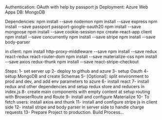 Authentication: OAuth with help by passport js
Deployment: Azure Web Apps
DB: MongoDB

Dependencies:
npm install --save nodemon
npm install --save express
npm install --save passport passport-google-oauth20
npm install --save mongoose
npm install --save cookie-session
npx create-react-app client
npm install --save concurrently
npm install --save stripe
npm install --save body-parser

in client:
npm install http-proxy-middleware --save
npm install --save redux react-redux react-router-dom
npm install --save materialize-css
npm install --save axios redux-thunk
npm install --save react-stripe-checkout

Steps:
1- set server up
2- deploy to github and azure
3- setup Oauth
4- setup MongoDB and create Schemas
5- [Optional]: split environment to prod and dev, and add env parameters to azure
6- install react
7- install redux and other dependencies and setup redux store and reducers in index.js
8- create main components with empty content at setup routing with BrowserRoute and Route
9- install and configure Materialize
10- To fetch users: install axios and thunk
11- install and configure stripe js in client side
12- install stripe and body parser in server side to handle charge requests
13- Prepare Project to production. Build Process...
